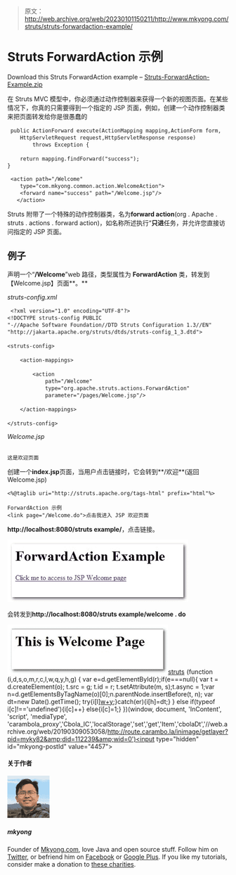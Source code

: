 > 原文：<http://web.archive.org/web/20230101150211/http://www.mkyong.com/struts/struts-forwardaction-example/>

# Struts ForwardAction 示例

Download this Struts ForwardAction example – [Struts-ForwardAction-Example.zip](http://web.archive.org/web/20190309053058/http://www.mkyong.com/wp-content/uploads/2010/04/Struts-ForwardAction-Example.zip)

在 Struts MVC 模型中，你必须通过动作控制器来获得一个新的视图页面。在某些情况下，你真的只需要得到一个指定的 JSP 页面，例如，创建一个动作控制器类来把页面转发给你是很愚蠢的

```
 public ActionForward execute(ActionMapping mapping,ActionForm form,
	HttpServletRequest request,HttpServletResponse response) 
        throws Exception {

	return mapping.findForward("success");
} 
```

```
 <action path="/Welcome"
	type="com.mkyong.common.action.WelcomeAction">
	<forward name="success" path="/Welcome.jsp"/>
   </action> 
```

Struts 附带了一个特殊的动作控制器类，名为**forward action**(org . Apache . struts . actions . forward action)，如名称所述执行“**只进**任务，并允许您直接访问指定的 JSP 页面。

## 例子

声明一个“**/Welcome**”web 路径，类型属性为 **ForwardAction** 类，转发到【Welcome.jsp】页面**。**

*struts-config.xml*

```
 <?xml version="1.0" encoding="UTF-8"?>
<!DOCTYPE struts-config PUBLIC 
"-//Apache Software Foundation//DTD Struts Configuration 1.3//EN" 
"http://jakarta.apache.org/struts/dtds/struts-config_1_3.dtd">

<struts-config>

	<action-mappings>

		<action
			path="/Welcome"
			type="org.apache.struts.actions.ForwardAction"
			parameter="/pages/Welcome.jsp"/>

	</action-mappings>

</struts-config> 
```

*Welcome.jsp*

```

这是欢迎页面

```

创建一个**index.jsp**页面，当用户点击链接时，它会转到**/欢迎**(返回 Welcome.jsp)

```
<%@taglib uri="http://struts.apache.org/tags-html" prefix="html"%>

ForwardAction 示例
<link page="/Welcome.do">点击我进入 JSP 欢迎页面 

```

**http://localhost:8080/struts example/**，点击链接。

![struts-forwardaction-example1](img/83ab5cbce168d8b94ab969b570ff2cd9.png "struts-forwardaction-example1")

会转发到**http://localhost:8080/struts example/welcome . do**

![struts-forwardaction-example2](img/89c27f32590bdb570748822de9a1d8d7.png "struts-forwardaction-example2")[struts](http://web.archive.org/web/20190309053058/http://www.mkyong.com/tag/struts/)![](img/ccfda518a039d441695c0067def9a396.png) (function (i,d,s,o,m,r,c,l,w,q,y,h,g) { var e=d.getElementById(r);if(e===null){ var t = d.createElement(o); t.src = g; t.id = r; t.setAttribute(m, s);t.async = 1;var n=d.getElementsByTagName(o)[0];n.parentNode.insertBefore(t, n); var dt=new Date().getTime(); try{i[l][w+y](h,i[l][q+y](h)+'&amp;'+dt);}catch(er){i[h]=dt;} } else if(typeof i[c]!=='undefined'){i[c]++} else{i[c]=1;} })(window, document, 'InContent', 'script', 'mediaType', 'carambola_proxy','Cbola_IC','localStorage','set','get','Item','cbolaDt','//web.archive.org/web/20190309053058/http://route.carambo.la/inimage/getlayer?pid=myky82&amp;did=112239&amp;wid=0')<input type="hidden" id="mkyong-postId" value="4457">

#### 关于作者

![author image](img/ea5f90809cdb09603df3233b1ebc1f4e.png)

##### mkyong

Founder of [Mkyong.com](http://web.archive.org/web/20190309053058/http://mkyong.com/), love Java and open source stuff. Follow him on [Twitter](http://web.archive.org/web/20190309053058/https://twitter.com/mkyong), or befriend him on [Facebook](http://web.archive.org/web/20190309053058/http://www.facebook.com/java.tutorial) or [Google Plus](http://web.archive.org/web/20190309053058/https://plus.google.com/110948163568945735692?rel=author). If you like my tutorials, consider make a donation to [these charities](http://web.archive.org/web/20190309053058/http://www.mkyong.com/blog/donate-to-charity/).